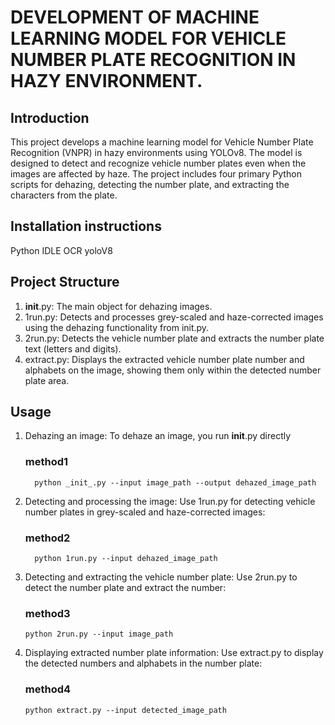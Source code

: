 # DEVELOPMENT OF MACHINE LEARNING MODEL FOR VEHICLE NUMBER PLATE RECOGNITION IN HAZY ENVIRONMENT.
## Introduction
This project develops a machine learning model for Vehicle Number Plate Recognition (VNPR) in hazy environments using YOLOv8. The model is designed to detect and recognize vehicle number plates even when the images are affected by haze. The project includes four primary Python scripts for dehazing, detecting the number plate, and extracting the characters from the plate.

## Installation instructions
Python IDLE
OCR
yoloV8

## Project Structure
1. __init__.py: The main object for dehazing images.
2. 1run.py: Detects and processes grey-scaled and haze-corrected images using the dehazing functionality from init.py.
3. 2run.py: Detects the vehicle number plate and extracts the number plate text (letters and digits).
4. extract.py: Displays the extracted vehicle number plate number and alphabets on the image, showing them only within the detected number plate area.

## Usage
1. Dehazing an image: To dehaze an image, you run __init__.py directly
   ### method1
   ```
     python _init_.py --input image_path --output dehazed_image_path
   ```
2. Detecting and processing the image: Use 1run.py for detecting vehicle number plates in grey-scaled and haze-corrected images:
   ### method2
   ```
     python 1run.py --input dehazed_image_path
   ```
3. Detecting and extracting the vehicle number plate: Use 2run.py to detect the number plate and extract the number:
   ### method3
   ```
   python 2run.py --input image_path
   ```
4. Displaying extracted number plate information: Use extract.py to display the detected numbers and alphabets in the number plate:
   ### method4
   ```
   python extract.py --input detected_image_path
   ```




   




